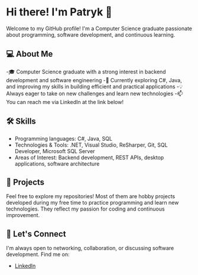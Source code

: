 # Hi there! I'm Patryk 👋

Welcome to my GitHub profile! I'm a Computer Science graduate passionate about programming, software development, and continuous learning.

## 💻 About Me

-🎓 Computer Science graduate with a strong interest in backend development and software engineering
-🌱 Currently exploring C#, Java, and improving my skills in building efficient and practical applications
-💡 Always eager to take on new challenges and learn new technologies
-📫 You can reach me via LinkedIn at the link below!

## 🛠️ Skills

- Programming languages: C#, Java, SQL
- Technologies & Tools: .NET, Visual Studio, ReSharper, Git, SQL Developer, Microsoft SQL Server
- Areas of Interest: Backend development, REST APIs, desktop applications, software architecture

## 🚀 Projects

Feel free to explore my repositories!
Most of them are hobby projects developed during my free time to practice programming and learn new technologies.
They reflect my passion for coding and continuous improvement.

## 🤝 Let's Connect

I'm always open to networking, collaboration, or discussing software development.
Find me on:
- [LinkedIn](https://www.linkedin.com/in/patryk-marchewka/)


<!---
MoD3223/MoD3223 is a ✨ special ✨ repository because its `README.md` (this file) appears on your GitHub profile.
You can click the Preview link to take a look at your changes.
--->
